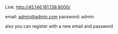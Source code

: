Link: http://45.146.161.138:8000/

email: admin@admin.com
password: admin

also you can register with a new email and password

